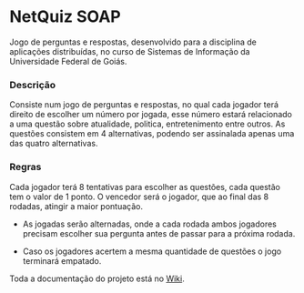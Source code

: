 # NetQuiz SOAP
Jogo de perguntas e respostas, desenvolvido para a disciplina de aplicações distribuídas, no curso de Sistemas de Informação da Universidade Federal de Goiás. 

### Descrição
Consiste num jogo de perguntas e respostas, no qual cada jogador terá direito de escolher um número por jogada, esse número estará relacionado a uma questão sobre atualidade, politica, entretenimento entre outros. As questões consistem em 4 alternativas, podendo ser assinalada apenas uma das quatro alternativas.

### Regras
Cada jogador terá 8 tentativas para escolher as questões, cada questão tem o valor de 1 ponto. O vencedor será o jogador, que ao final das 8 rodadas, atingir a maior pontuação. 

- As jogadas serão alternadas, onde a cada rodada ambos jogadores precisam escolher sua pergunta antes de passar para a próxima rodada.

- Caso os jogadores acertem a mesma quantidade de questões o jogo terminará empatado.    

Toda a documentação do projeto está no [Wiki](https://gitlab.com/ad-si-2015-2/projeto3-grupo3/wikis/home).
